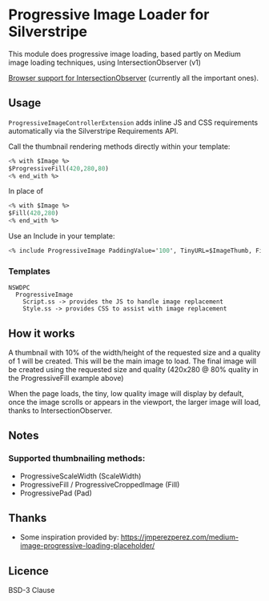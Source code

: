 # Progressive Image Loader for Silverstripe

This module does progressive image loading, based partly on Medium image loading techniques, using IntersectionObserver (v1)

[Browser support for IntersectionObserver](https://caniuse.com/#search=intersectionobserver) (currently all the important ones).

## Usage

`ProgressiveImageControllerExtension` adds inline JS and CSS requirements automatically via the Silverstripe Requirements API.

Call the thumbnail rendering methods directly within your template:

```ss
<% with $Image %>
$ProgressiveFill(420,280,80)
<% end_with %>
```

In place of
```ss
<% with $Image %>
$Fill(420,280)
<% end_with %>
```

Use an Include in your template:

```ss
<% include ProgressiveImage PaddingValue='100', TinyURL=$ImageThumb, FinalURL=$ImageThumb, AlternateText='' %>
```

### Templates

```
NSWDPC
  ProgressiveImage
    Script.ss -> provides the JS to handle image replacement
    Style.ss -> provides CSS to assist with image replacement
```

## How it works

A thumbnail with 10% of the width/height of the requested size and a quality of 1 will be created. This will be the main image to load.
The final image will be created using the requested size and quality (420x280 @ 80% quality in the ProgressiveFill example above)

When the page loads, the tiny, low quality image will display by default, once the image scrolls or appears in the viewport, the larger image will load, thanks to IntersectionObserver.

## Notes

### Supported thumbnailing methods:

+ ProgressiveScaleWidth (ScaleWidth)
+ ProgressiveFill / ProgressiveCroppedImage (Fill)
+ ProgressivePad (Pad)

## Thanks

+ Some inspiration provided by: https://jmperezperez.com/medium-image-progressive-loading-placeholder/

## Licence

BSD-3 Clause
